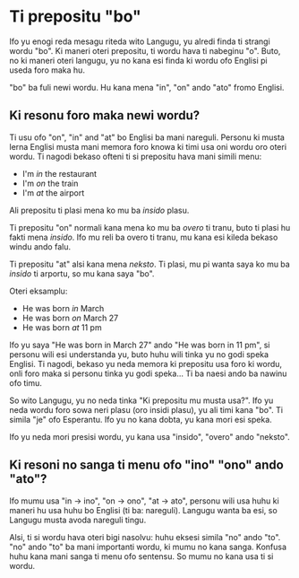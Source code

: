 # Ti prepositu "bo"

Ifo yu enogi reda mesagu riteda wito Langugu, yu alredi finda ti strangi wordu "bo". Ki maneri oteri prepositu, ti wordu hava ti nabeginu "o". Buto, no ki maneri oteri langugu, yu no kana esi finda ki wordu ofo Englisi pi useda foro maka hu.

"bo" ba fuli newi wordu. Hu kana mena "in", "on" ando "ato" fromo Englisi.

## Ki resonu foro maka newi wordu? 

Ti usu ofo "on", "in" and "at" bo Englisi ba mani nareguli. Personu ki musta lerna Englisi musta mani memora foro knowa ki timi usa oni wordu oro oteri wordu. Ti nagodi bekaso ofteni ti si prepositu hava mani simili menu:

* I'm *in* the restaurant 
* I'm *on* the train
* I'm *at* the airport

Ali prepositu ti plasi mena ko mu ba *insido* plasu.

Ti prepositu "on" normali kana mena ko mu ba *overo* ti tranu, buto ti plasi hu fakti mena *insido*. Ifo mu reli ba overo ti tranu, mu kana esi kileda bekaso windu ando falu.

Ti prepositu "at" alsi kana mena *neksto*. Ti plasi, mu pi wanta saya ko mu ba *insido* ti arportu, so mu kana saya "bo".


Oteri eksamplu:

* He was born *in* March
* He was born *on* March 27
* He was born *at* 11 pm

Ifo yu saya "He was born in March 27" ando "He was born in 11 pm", si personu wili esi understanda yu, buto huhu wili tinka yu no godi speka Englisi. Ti nagodi, bekaso yu neda memora ki prepositu usa foro ki wordu, onli foro maka si personu tinka yu godi speka... Ti ba naesi ando ba nawinu ofo timu.

So wito Langugu, yu no neda tinka "Ki prepositu mu musta usa?". Ifo yu neda wordu foro sowa neri plasu (oro insidi plasu), yu ali timi kana "bo". Ti simila "je" ofo Esperantu. Ifo yu no kana dobta, yu kana mori esi speka.

Ifo yu neda mori presisi wordu, yu kana usa "insido", "overo" ando "neksto".

## Ki resoni no sanga ti menu ofo "ino" "ono" ando "ato"?

Ifo mumu usa "in -> ino", "on -> ono", "at -> ato", personu wili usa huhu ki maneri hu usa huhu bo Englisi (ti ba: nareguli). Langugu wanta ba esi, so Langugu musta avoda nareguli tingu.

Alsi, ti si wordu hava oteri bigi nasolvu: huhu eksesi simila "no" ando "to". "no" ando "to" ba mani importanti wordu, ki mumu no kana sanga. Konfusa huhu kana mani sanga ti menu ofo sentensu. So mumu no kana usa ti si wordu.
